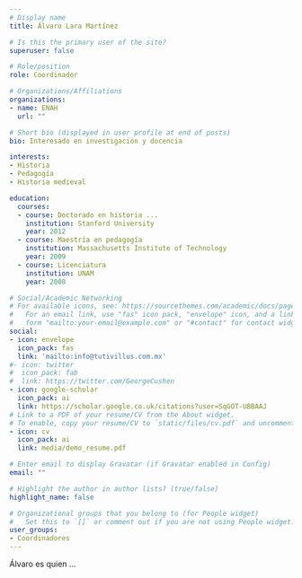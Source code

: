 ```yaml
---
# Display name
title: Álvaro Lara Martínez 

# Is this the primary user of the site?
superuser: false

# Role/position
role: Coordinador

# Organizations/Affiliations
organizations:
- name: ENAH
  url: ""

# Short bio (displayed in user profile at end of posts)
bio: Interesado en investigación y docencia

interests:
- Historia
- Pedagogía
- Historia medieval

education:
  courses:
  - course: Doctorado en historia ...
    institution: Stanford University
    year: 2012
  - course: Maestría en pedagogía
    institution: Massachusetts Institute of Technology
    year: 2009
  - course: Licenciatura
    institution: UNAM
    year: 2008

# Social/Academic Networking
# For available icons, see: https://sourcethemes.com/academic/docs/page-builder/#icons
#   For an email link, use "fas" icon pack, "envelope" icon, and a link in the
#   form "mailto:your-email@example.com" or "#contact" for contact widget.
social:
- icon: envelope
  icon_pack: fas
  link: 'mailto:info@tutivillus.com.mx'
#- icon: twitter
#  icon_pack: fab
#  link: https://twitter.com/GeorgeCushen
- icon: google-scholar
  icon_pack: ai
  link: https://scholar.google.co.uk/citations?user=SqGOT-UBBAAJ
# Link to a PDF of your resume/CV from the About widget.
# To enable, copy your resume/CV to `static/files/cv.pdf` and uncomment the lines below.
- icon: cv
  icon_pack: ai
  link: media/demo_resume.pdf

# Enter email to display Gravatar (if Gravatar enabled in Config)
email: ""

# Highlight the author in author lists? (true/false)
highlight_name: false

# Organizational groups that you belong to (for People widget)
#   Set this to `[]` or comment out if you are not using People widget.
user_groups:
- Coordinadores
---
```


Álvaro es quien ...